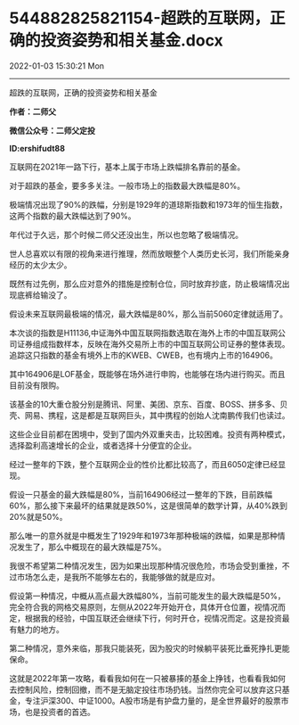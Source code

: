 # 544882825821154-超跌的互联网，正确的投资姿势和相关基金.docx

2022-01-03 15:30:21 Mon

----

超跌的互联网，正确的投资姿势和相关基金

__作者：二师父__

__微信公众号：二师父定投__

__ID:ershifudt88__

互联网在2021年一路下行，基本上属于市场上跌幅排名靠前的基金。

对于超跌的基金，要多多关注。一般市场上的指数最大跌幅是80%。

极端情况出现了90%的跌幅，分别是1929年的道琼斯指数和1973年的恒生指数，这两个指数的最大跌幅达到了90%。

年代过于久远，那个时候二师父还没出生，所以也忽略了极端情况。

世人总喜欢以有限的视角来进行推理，然而放眼整个人类历史长河，我们所能亲身经历的太少太少。

既然有过先例，那么应对意外的措施是控制仓位，同时放弃抄底，防止极端情况出现底裤给输没了。

假设未来互联网最极端的情况，最大跌幅是80%，那么当前5060定律就适用了。

本次谈的指数是H11136,中证海外中国互联网指数选取在海外上市的中国互联网公司证券组成指数样本，反映在海外交易所上市的中国互联网公司证券的整体表现。追踪这只指数的基金有境外上市的KWEB、CWEB，也有境内上市的164906。

其中164906是LOF基金，既能够在场外进行申购，也能够在场内进行购买。而且目前没有限购。

该基金的10大重仓股分别是腾讯、阿里、美团、京东、百度、BOSS、拼多多、贝壳、网易、携程，这是都是互联网巨头，其中携程的创始人沈南鹏传我们也读过。

这些企业目前都在困境中，受到了国内外双重夹击，比较困难。投资有两种模式，选择盈利高速增长的企业，或者选择十分便宜的企业。

经过一整年的下跌，整个互联网企业的性价比都比较高了，而且6050定律已经显现。

假设一只基金的最大跌幅是80%，当前164906经过一整年的下跌，目前跌幅60%，那么接下来最坏的结果就是跌50%，这是很简单的数学计算，从40%跌到20%就是50%。

那么唯一的意外就是中概发生了1929年和1973年那种极端的跌幅，如果是那种情况发生了，那么中概现在的最大跌幅是75%。

我很不希望第二种情况发生，因为如果出现那种情况很危险，市场会受到重挫，不过市场怎么走，是我所不能够左右的，我能够做的就是应对。

假设第一种情况，中概从高点最大跌幅80%，当前可能发生的最大跌幅是50%，完全符合我的网格交易原则，左侧从2022年开始开仓，具体开仓位置，视情况而定，根据我的经验，中国互联还会继续下行，何时开仓，视情况而定。这是投资最有魅力的地方。

第二种情况，意外来临，那我只能装死，因为股灾的时候躺平装死比垂死挣扎更能保命。

这就是2022年第一攻略，看看我如何在一只被暴揍的基金上挣钱，也看看我如何去控制风险，控制回撤，而不是无脑定投往市场扔钱。当然你完全可以放弃这只基金，专注沪深300、中证1000。A股市场是有护盘力量的，是全世界最好的股票市场，也是投资者的首选。

